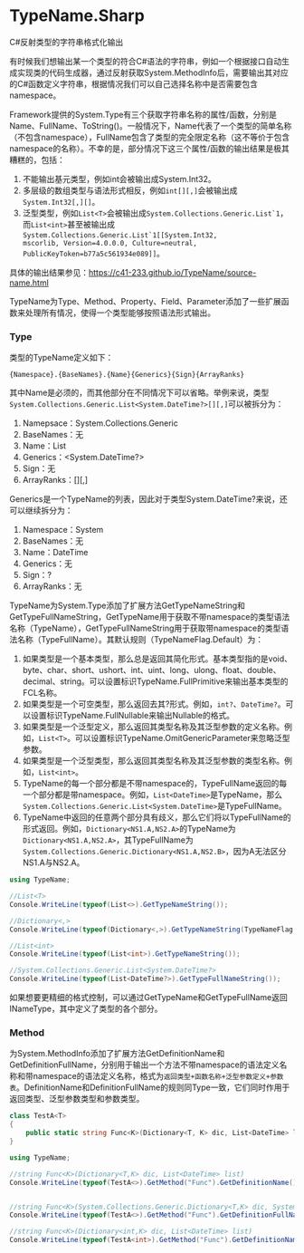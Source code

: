 # TypeName.Sharp
C#反射类型的字符串格式化输出

有时候我们想输出某一个类型的符合C#语法的字符串，例如一个根据接口自动生成实现类的代码生成器，通过反射获取System.MethodInfo后，需要输出其对应的C#函数定义字符串，根据情况我们可以自己选择名称中是否需要包含namespace。

Framework提供的System.Type有三个获取字符串名称的属性/函数，分别是Name、FullName、ToString()。一般情况下，Name代表了一个类型的简单名称（不包含namespace），FullName包含了类型的完全限定名称（这不等价于包含namespace的名称）。不幸的是，部分情况下这三个属性/函数的输出结果是极其糟糕的，包括：  
1. 不能输出基元类型，例如int会被输出成System.Int32。
2. 多层级的数组类型与语法形式相反，例如`int[][,]`会被输出成`System.Int32[,][]`。
3. 泛型类型，例如`List<T>`会被输出成<code>System.Collections.Generic.List\`1</code>，而`List<int>`甚至被输出成<code>System.Collections.Generic.List\`1[[System.Int32, mscorlib, Version=4.0.0.0, Culture=neutral, PublicKeyToken=b77a5c561934e089]]</code>。

具体的输出结果参见：https://c41-233.github.io/TypeName/source-name.html

TypeName为Type、Method、Property、Field、Parameter添加了一些扩展函数来处理所有情况，使得一个类型能够按照语法形式输出。

### Type
类型的TypeName定义如下：  
```
{Namespace}.{BaseNames}.{Name}{Generics}{Sign}{ArrayRanks}
```

其中Name是必须的，而其他部分在不同情况下可以省略。举例来说，类型`System.Collections.Generic.List<System.DateTime?>[][,]`可以被拆分为：  
1. Namepsace：System.Collections.Generic
2. BaseNames：无
3. Name：List
4. Generics：<System.DateTime?>
5. Sign：无
6. ArrayRanks：[][,]

Generics是一个TypeName的列表，因此对于类型System.DateTime?来说，还可以继续拆分为：
1. Namespace：System
2. BaseNames：无
3. Name：DateTime
4. Generics：无
5. Sign：?
6. ArrayRanks：无

TypeName为System.Type添加了扩展方法GetTypeNameString和GetTypeFullNameString，GetTypeName用于获取不带namespace的类型语法名称（TypeName），GetTypeFullNameString用于获取带namespace的类型语法名称（TypeFullName）。其默认规则（TypeNameFlag.Default）为：  
1. 如果类型是一个基本类型，那么总是返回其简化形式。基本类型指的是void、byte、char、short、ushort、int、uint、long、ulong、float、double、decimal、string。可以设置标识TypeName.FullPrimitive来输出基本类型的FCL名称。
2. 如果类型是一个可空类型，那么返回去其?形式。例如，`int?`、`DateTime?`。可以设置标识TypeName.FullNullable来输出Nullable<xxx>的格式。
3. 如果类型是一个泛型定义，那么返回其类型名称及其泛型参数的定义名称。例如，`List<T>`。可以设置标识TypeName.OmitGenericParameter来忽略泛型参数。
4. 如果类型是一个泛型类型，那么返回其类型名称及其泛型参数的类型名称。例如，`List<int>`。
5. TypeName的每一个部分都是不带namespace的，TypeFullName返回的每一个部分都是带namespace。例如，`List<DateTime>`是TypeName，那么`System.Collections.Generic.List<System.DateTime>`是TypeFullName。
6. TypeName中返回的任意两个部分具有歧义，那么它们将以TypeFullName的形式返回。例如，`Dictionary<NS1.A,NS2.A>`的TypeName为`Dictionary<NS1.A,NS2.A>`，其TypeFullName为`System.Collections.Generic.Dictionary<NS1.A,NS2.B>`，因为A无法区分NS1.A与NS2.A。

```C#
using TypeName;

//List<T>
Console.WriteLine(typeof(List<>).GetTypeNameString());

//Dictionary<,>
Console.WriteLine(typeof(Dictionary<,>).GetTypeNameString(TypeNameFlag.OmitGenericParameter));

//List<int>
Console.WriteLine(typeof(List<int>).GetTypeNameString());

//System.Collections.Generic.List<System.DateTime?>
Console.WriteLine(typeof(List<DateTime?>).GetTypeFullNameString());
```

如果想要更精细的格式控制，可以通过GetTypeName和GetTypeFullName返回INameType，其中定义了类型的各个部分。

### Method
为System.MethodInfo添加了扩展方法GetDefinitionName和GetDefinitionFullName，分别用于输出一个方法不带namespace的语法定义名称和带namespace的语法定义名称，格式为`返回类型+函数名称+泛型参数定义+参数表`。DefinitionName和DefinitionFullName的规则同Type一致，它们同时作用于返回类型、泛型参数类型和参数类型。

```C#
class TestA<T>
{
    public static string Func<K>(Dictionary<T, K> dic, List<DateTime> list);
}

using TypeName;

//string Func<K>(Dictionary<T,K> dic, List<DateTime> list)
Console.WriteLine(typeof(TestA<>).GetMethod("Func").GetDefinitionName());


//string Func<K>(System.Collections.Generic.Dictionary<T,K> dic, System.Collections.Generic.List<System.DateTime> list)
Console.WriteLine(typeof(TestA<>).GetMethod("Func").GetDefinitionFullName());

//string Func<K>(Dictionary<int,K> dic, List<DateTime> list)
Console.WriteLine(typeof(TestA<int>).GetMethod("Func").GetDefinitionName());
```


